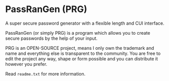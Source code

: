 # PassRanGen (PRG)
A super secure password generator with a flexible length and CUI interface.

PassRanGen (or simply PRG) is a program which allows you to create secure passwords by the help of your
input.

PRG is an OPEN-SOURCE project, means I only own the trademark and name and everything else is transparent to
the community. You are free to edit the project any way, shape or form possible and you can distribute it 
however you prefer.

Read `readme.txt` for more information.
